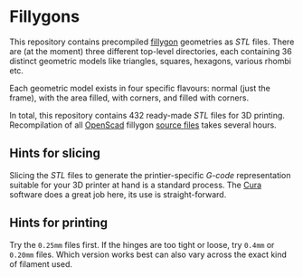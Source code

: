 Fillygons
=========

This repository contains precompiled [fillygon](http://fillygons.feuermurmel.ch/) geometries
as _STL_ files. There are (at the moment) three different top-level directories, each containing
36 distinct geometric models like triangles, squares, hexagons, various rhombi etc.

Each geometric model exists in four specific flavours: normal (just the frame),
with the area filled, with corners, and filled with corners.

In total, this repository contains 432 ready-made _STL_ files for 3D printing.
Recompilation of all [OpenScad](http://www.openscad.org/) fillygon
[source files](https://github.com/Fillygons/fillygons) takes several hours.


Hints for slicing
-----------------

Slicing the _STL_ files to generate the printier-specific _G-code_ representation
suitable for your 3D printer at hand is a standard process.
The [Cura](https://ultimaker.com/en/products/cura-software) software does a great
job here, its use is straight-forward.


Hints for printing
------------------

Try the `0.25mm` files first. If the hinges are too tight or loose,
try `0.4mm` or `0.20mm` files. Which version works best can also vary
across the exact kind of filament used.
